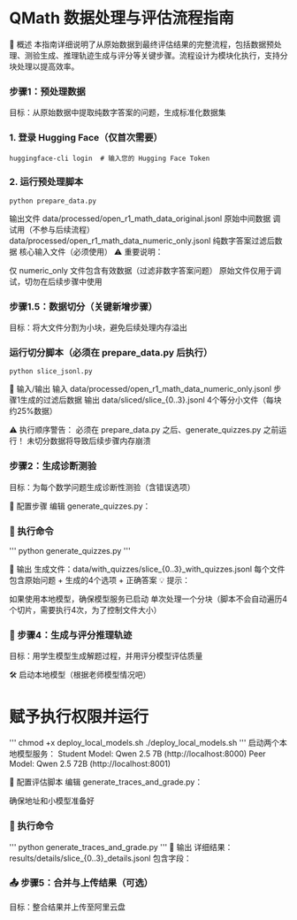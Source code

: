 # QMath 数据处理与评估流程指南
📌 概述
本指南详细说明了从原始数据到最终评估结果的完整流程，包括数据预处理、测验生成、推理轨迹生成与评分等关键步骤。流程设计为模块化执行，支持分块处理以提高效率。

### 步骤1：预处理数据
目标：从原始数据中提取纯数字答案的问题，生成标准化数据集

### 1. 登录 Hugging Face（仅首次需要）
```
huggingface-cli login  # 输入您的 Hugging Face Token
```
### 2. 运行预处理脚本
```
python prepare_data.py
```

输出文件
data/processed/open_r1_math_data_original.jsonl	     原始中间数据	调试用（不参与后续流程）
data/processed/open_r1_math_data_numeric_only.jsonl	     纯数字答案过滤后数据	核心输入文件（必须使用）
⚠️ 重要说明：

仅 numeric_only 文件包含有效数据（过滤非数字答案问题）
原始文件仅用于调试，切勿在后续步骤中使用

### 步骤1.5：数据切分（关键新增步骤）
目标：将大文件分割为小块，避免后续处理内存溢出

### 运行切分脚本（必须在 prepare_data.py 后执行）
```
python slice_jsonl.py
```
📂 输入/输出
输入	data/processed/open_r1_math_data_numeric_only.jsonl	步骤1生成的过滤后数据
输出	data/sliced/slice_{0..3}.jsonl	4个等分小文件（每块约25%数据）

⚠️ 执行顺序警告：
必须在 prepare_data.py 之后、generate_quizzes.py 之前运行！
未切分数据将导致后续步骤内存崩溃

### 步骤2：生成诊断测验
目标：为每个数学问题生成诊断性测验（含错误选项）

🔑 配置步骤
编辑 generate_quizzes.py：
### 🚀 执行命令
'''
python generate_quizzes.py
'''

📂 输出
生成文件：data/with_quizzes/slice_{0..3}_with_quizzes.jsonl
每个文件包含原始问题 + 生成的4个选项 + 正确答案
💡 提示：

如果使用本地模型，确保模型服务已启动
单次处理一个分块（脚本不会自动遍历4个切片，需要执行4次，为了控制文件大小）

### 🧠 步骤4：生成与评分推理轨迹
目标：用学生模型生成解题过程，并用评分模型评估质量

🛠️ 启动本地模型（根据老师模型情况吧）
# 赋予执行权限并运行
'''
chmod +x deploy_local_models.sh
./deploy_local_models.sh
'''
启动两个本地模型服务：
Student Model: Qwen 2.5 7B (http://localhost:8000)
Peer Model: Qwen 2.5 72B (http://localhost:8001)

🔑 配置评估脚本
编辑 generate_traces_and_grade.py：

确保地址和小模型准备好

### 🚀 执行命令
'''
python generate_traces_and_grade.py
'''
📂 输出
详细结果：results/details/slice_{0..3}_details.jsonl
包含字段：

### 📤 步骤5：合并与上传结果（可选）
目标：整合结果并上传至阿里云盘
